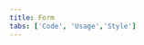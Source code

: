 ```yaml
---
title: Form
tabs: ['Code', 'Usage','Style']
---
```


<ComponentCode
    name="Form"
    component="form" 
    variation="form"
    experimental="true"
    hasReactVersion="true"
    >
</ComponentCode>
<ComponentDocs component="form"></ComponentDocs>
